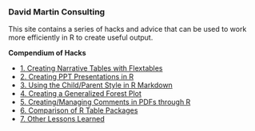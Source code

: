 ### David Martin Consulting

This site contains a series of hacks and advice that can be used to work more efficiently in R to create useful output.

<nav aria-label="deliverables">
  <b>Compendium of Hacks </b>
  <ul>
    <li><a href="1_narrative_tables.html">1.	Creating Narrative Tables with Flextables</a></li> 
    <li><a href="2_ppt.html">2.	Creating PPT Presentations in R</a></li> 
    <li><a href="3_child_parent.html">3.	Using the Child/Parent Style in R Markdown</a></li> 
    <li><a href="4_forest_plot.html">4.	Creating a Generalized Forest Plot</a></li> 
    <li><a href="5_pdf_comments.html">5.	Creating/Managing Comments in PDFs through R</a></li> 
    <li><a href="6_table_package_comparisons.html">6.	Comparison of R Table Packages</a></li> 
    <li><a href="7_other_lessons.html">7.	Other Lessons Learned</a></li> 
  </ul>
</nav> 
